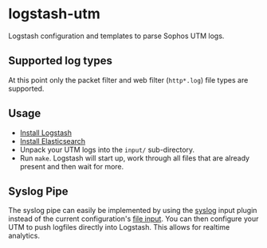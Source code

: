 # logstash-utm

Logstash configuration and templates to parse Sophos UTM logs.

## Supported log types

At this point only the packet filter and web filter (`http*.log`) file types are supported.

## Usage

* [Install Logstash](https://www.elastic.co/guide/en/logstash/current/getting-started-with-logstash.html)
* [Install Elasticsearch](https://www.elastic.co/guide/en/elasticsearch/reference/current/_installation.html)
* Unpack your UTM logs into the `input/` sub-directory.
* Run `make`. Logstash will start up, work through all files that are already present and then wait for more.

## Syslog Pipe

The syslog pipe can easily be implemented by using the [syslog](https://www.elastic.co/guide/en/logstash/current/plugins-inputs-syslog.html) input plugin instead of the current configuration's [file input](https://www.elastic.co/guide/en/logstash/current/plugins-inputs-file.html). You can then configure your UTM to push logfiles directly into Logstash. This allows for realtime analytics.
